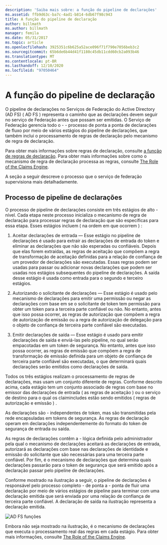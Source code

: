 ```yaml
---
description: 'Saiba mais sobre: a função do pipeline de declarações'
ms.assetid: ffb9d63c-ba7c-4ad1-b814-6db67f98c943
title: A função do pipeline de declaração
author: billmath
ms.author: billmath
manager: femila
ms.date: 05/31/2017
ms.topic: article
ms.openlocfilehash: 3925351c6b625a52ace096f71f790e7056beb3c2
ms.sourcegitcommit: 65b6de6b44d41f1180c45db11cdd60cb2a093b46
ms.translationtype: MT
ms.contentlocale: pt-BR
ms.lasthandoff: 12/10/2020
ms.locfileid: "97050464"
---
```

# <a name="the-role-of-the-claims-pipeline"></a>A função do pipeline de declaração
O pipeline de declarações no Serviços de Federação do Active Directory (AD FS) \( AD FS \) representa o caminho que as declarações devem seguir no serviço de Federação antes que possam ser emitidas. O Serviço de Federação gerencia todo o \- \- processo de ponta a ponta de declarações de fluxo por meio de vários estágios do pipeline de declarações, que também inclui o processamento de regras de declaração pelo mecanismo de regra de declaração.

Para obter mais informações sobre regras de declaração, consulte [a função de regras de declaração](The-Role-of-Claim-Rules.md). Para obter mais informações sobre como o mecanismo de regra de declaração processa as regras, consulte [The Role of the Claims Engine](The-Role-of-the-Claims-Engine.md).

A seção a seguir descreve o processo que o serviço de federação supervisiona mais detalhadamente.

## <a name="claims-pipeline-process"></a>Processo de pipeline de declarações
O processo de pipeline de declarações consiste em três estágios de alto \- nível. Cada etapa neste processo inicializa o mecanismo de regra de declaração para processar regras de declaração que são específicas para essa etapa. Esses estágios incluem \( na ordem em que ocorrem \) :

1.  Aceitar declarações de entrada — Esse estágio no pipeline de declarações é usado para extrair as declarações de entrada do token e eliminar as declarações que não são esperadas ou confiáveis. Depois que elas forem extraídas, as regras de aceitação que compõem a regra de transformação de aceitação definidas para a relação de confiança de um provedor de declarações são executadas. Essas regras podem ser usadas para passar ou adicionar novas declarações que podem ser usadas nos estágios subsequentes do pipeline de declarações. A saída desse estágio é usada como entrada para o segundo e terceiro estágios.

2.  Autorizando o solicitante de declarações — Esse estágio é usado pelo mecanismo de declarações para emitir uma permissão ou negar as declarações com base em se o solicitante de token tem permissão para obter um token para a terceira parte confiável ou não. No entanto, antes que isso possa ocorrer, as regras de autorização que compõem a regra de autorização de emissão ou a regra de autorização de delegação para o objeto de confiança de terceira parte confiável são executadas.

3.  Emitir declarações de saída — Esse estágio é usado para emitir declarações de saída e enviá-las pelo pipeline, no qual serão empacotadas em um token de segurança. No entanto, antes que isso possa ocorrer, as regras de emissão que compõem a regra de transformação de emissão definida para um objeto de confiança de terceira parte confiável são executadas, o que determinará quais declarações serão emitidos como declarações de saída.

Todos os três estágios realizam o processamento de regras de declarações, mas usam um conjunto diferente de regras. Conforme descrito acima, cada estágio tem um conjunto associado de regras com base no emissor das declarações de entrada \( as regras de aceitação \) ou o serviço de destino para o qual os claimincludes estão sendo emitidos \( regras de autorização e emissão \) .

As declarações são \- independentes de token, mas são transmitidas pela rede encapsuladas em tokens de segurança. As regras de declaração operam em declarações independentemente do formato do token de segurança de entrada ou saída.

As regras de declarações contêm a \- lógica definida pelo administrador pela qual o mecanismo de declarações aceitará as declarações de entrada, autorizará as declarações com base nas declarações de identidade e emissão do solicitante que são necessárias para uma terceira parte confiável. Por fim, é o mecanismo de declarações que determina quais declarações passarão para o token de segurança que será emitido após a declaração passar pelo pipeline de declarações.

Conforme mostrado na ilustração a seguir, o pipeline de declarações é responsável pelo processo completo \- de ponta a \- ponta de fluir uma declaração por meio de vários estágios de pipeline para terminar com uma declaração emitida que será enviada por uma relação de confiança de terceira parte confiável. A declaração de saída na ilustração representa a declaração emitida.

![AD FS funções](media/adfs2_pipeline.gif)

Embora não seja mostrado na ilustração, é o mecanismo de declarações que executa o processamento real das regras em cada estágio. Para obter mais informações, consulte [The Role of the Claims Engine](The-Role-of-the-Claims-Engine.md).



